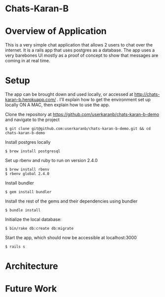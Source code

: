 # Chats-Karan-B

# Overview of Application

This is a very simple chat application that allows 2 users to chat over the internet. It is a rails app that uses postgres as a database. The app uses a very barebones UI mostly as a proof of concept to show that messages are coming in at real time.

# Setup

The app can be brought down and used locally, or accessed at http://chats-karan-b.herokuapp.com/ . I'll explain how to get the environment set up locally ON A MAC, then explain how to use the app.

Clone the repository at https://github.com/userkaranb/chats-karan-b-demo and navigate to the project
```
$ git clone git@github.com:userkaranb/chats-karan-b-demo.git && cd chats-karan-b-demo
```

Install postgres locally
```
$ brew install postgresql
```

Set up rbenv and ruby to run on version 2.4.0
```
$ brew install rbenv
$ rbenv global 2.4.0
```

Install bundler
```
$ gem install bundler
```

Install the rest of the gems and their dependencies using bundler
```
$ bundle install
```

Initialize the local database:
```
$ bin/rake db:create db:migrate
```

Start the app, which should now be accessible at localhost:3000
```
$ rails s
```


# Architecture

# Future Work